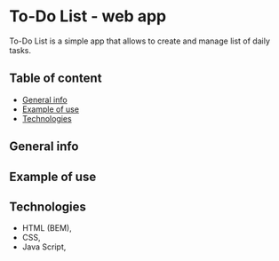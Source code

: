 # To-Do List - web app
To-Do List is a simple app that allows to create and manage list of daily tasks.

## Table of content 
* [General info](#general_info)
* [Example of use](#example_of_use)
* [Technologies](#technologies)

## General info


## Example of use

## Technologies
* HTML (BEM),
* CSS,
* Java Script,